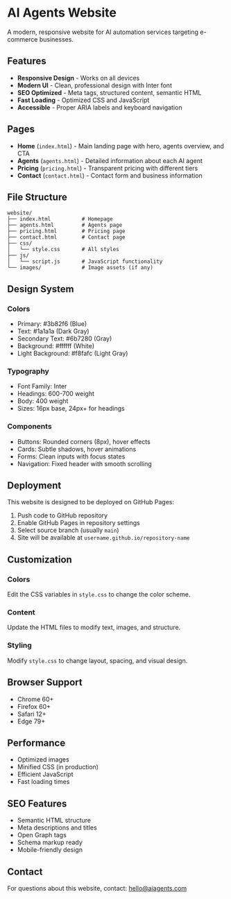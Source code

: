 # AI Agents Website

A modern, responsive website for AI automation services targeting e-commerce businesses.

## Features

- **Responsive Design** - Works on all devices
- **Modern UI** - Clean, professional design with Inter font
- **SEO Optimized** - Meta tags, structured content, semantic HTML
- **Fast Loading** - Optimized CSS and JavaScript
- **Accessible** - Proper ARIA labels and keyboard navigation

## Pages

- **Home** (`index.html`) - Main landing page with hero, agents overview, and CTA
- **Agents** (`agents.html`) - Detailed information about each AI agent
- **Pricing** (`pricing.html`) - Transparent pricing with different tiers
- **Contact** (`contact.html`) - Contact form and business information

## File Structure

```
website/
├── index.html          # Homepage
├── agents.html         # Agents page
├── pricing.html        # Pricing page
├── contact.html        # Contact page
├── css/
│   └── style.css       # All styles
├── js/
│   └── script.js       # JavaScript functionality
└── images/             # Image assets (if any)
```

## Design System

### Colors
- Primary: #3b82f6 (Blue)
- Text: #1a1a1a (Dark Gray)
- Secondary Text: #6b7280 (Gray)
- Background: #ffffff (White)
- Light Background: #f8fafc (Light Gray)

### Typography
- Font Family: Inter
- Headings: 600-700 weight
- Body: 400 weight
- Sizes: 16px base, 24px+ for headings

### Components
- Buttons: Rounded corners (8px), hover effects
- Cards: Subtle shadows, hover animations
- Forms: Clean inputs with focus states
- Navigation: Fixed header with smooth scrolling

## Deployment

This website is designed to be deployed on GitHub Pages:

1. Push code to GitHub repository
2. Enable GitHub Pages in repository settings
3. Select source branch (usually `main`)
4. Site will be available at `username.github.io/repository-name`

## Customization

### Colors
Edit the CSS variables in `style.css` to change the color scheme.

### Content
Update the HTML files to modify text, images, and structure.

### Styling
Modify `style.css` to change layout, spacing, and visual design.

## Browser Support

- Chrome 60+
- Firefox 60+
- Safari 12+
- Edge 79+

## Performance

- Optimized images
- Minified CSS (in production)
- Efficient JavaScript
- Fast loading times

## SEO Features

- Semantic HTML structure
- Meta descriptions and titles
- Open Graph tags
- Schema markup ready
- Mobile-friendly design

## Contact

For questions about this website, contact: hello@aiagents.com
